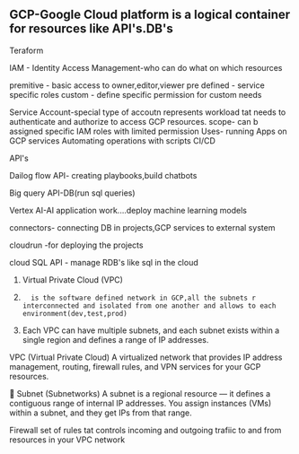 ## GCP-Google Cloud platform is a logical container for resources like API's.DB's
Teraform

IAM - Identity Access Management-who can do what on which resources

premitive -  basic access to owner,editor,viewer
pre defined - service specific roles
custom - define specific permission for custom needs

Service Account-special type of accoutn represents workload tat needs to authenticate and authorize to access GCP resources.
scope- can b assigned specific IAM roles with limited permission 
Uses- running Apps on GCP services
      Automating operations with scripts CI/CD

API's

Dailog flow API- creating playbooks,build chatbots

Big query API-DB(run sql queries)

Vertex AI-AI application work....deploy machine learning models

connectors- connecting DB in projects,GCP services to external system

cloudrun -for deploying the projects

cloud SQL API - manage RDB's like sql in the cloud


1. Virtual Private Cloud (VPC)

2.       is the software defined network in GCP,all the subnets r interconnected and isolated from one another and allows to each environment(dev,test,prod)
3.    Each VPC can have multiple subnets, and each subnet exists within a single region and defines a range of IP addresses.

 VPC (Virtual Private Cloud)
A virtualized network that provides IP address management, routing, firewall rules, and VPN services for your GCP resources.

🔹 Subnet (Subnetworks)
A subnet is a regional resource — it defines a contiguous range of internal IP addresses. You assign instances (VMs) within a subnet, and they get IPs from that range.

Firewall
set of rules tat controls incoming and outgoing trafiic to and from resources in your VPC network
      


